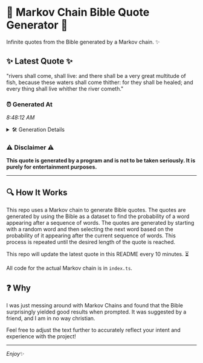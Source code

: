 # 📖 Markov Chain Bible Quote Generator 📖

Infinite quotes from the Bible generated by a Markov chain. ✨

## ✨ Latest Quote ✨
"rivers shall come, shall live: and there shall be a very great multitude of fish, because these waters shall come thither: for they shall be healed; and every thing shall live whither the river cometh."

### ⏰ Generated At
*8:48:12 AM*

<details>
    <summary>🛠️ Generation Details</summary>
    <p>
        <strong>🌱 Seed:</strong> rivers<br>
        <strong>🔄 Iterations:</strong> 34<br>
        <strong>📜 Context History:</strong><br>[ rivers ]: shall<br>[ rivers, shall ]: come,<br>[ rivers, shall, come, ]: shall<br>[ rivers, shall, come,, shall ]: live:<br>[ rivers, shall, come,, shall, live: ]: and<br>[ rivers, shall, come,, shall, live:, and ]: there<br>[ shall, come,, shall, live:, and, there ]: shall<br>[ come,, shall, live:, and, there, shall ]: be<br>[ shall, live:, and, there, shall, be ]: a<br>[ live:, and, there, shall, be, a ]: very<br>[ and, there, shall, be, a, very ]: great<br>[ there, shall, be, a, very, great ]: multitude<br>[ shall, be, a, very, great, multitude ]: of<br>[ be, a, very, great, multitude, of ]: fish,<br>[ a, very, great, multitude, of, fish, ]: because<br>[ very, great, multitude, of, fish,, because ]: these<br>[ great, multitude, of, fish,, because, these ]: waters<br>[ multitude, of, fish,, because, these, waters ]: shall<br>[ of, fish,, because, these, waters, shall ]: come<br>[ fish,, because, these, waters, shall, come ]: thither:<br>[ because, these, waters, shall, come, thither: ]: for<br>[ these, waters, shall, come, thither:, for ]: they<br>[ waters, shall, come, thither:, for, they ]: shall<br>[ shall, come, thither:, for, they, shall ]: be<br>[ come, thither:, for, they, shall, be ]: healed;<br>[ thither:, for, they, shall, be, healed; ]: and<br>[ for, they, shall, be, healed;, and ]: every<br>[ they, shall, be, healed;, and, every ]: thing<br>[ shall, be, healed;, and, every, thing ]: shall<br>[ be, healed;, and, every, thing, shall ]: live<br>[ healed;, and, every, thing, shall, live ]: whither<br>[ and, every, thing, shall, live, whither ]: the<br>[ every, thing, shall, live, whither, the ]: river<br>[ thing, shall, live, whither, the, river ]: cometh.<br>
    </p>
</details>

### ⚠️ Disclaimer ⚠️
**This quote is generated by a program and is not to be taken seriously. It is purely for entertainment purposes.**

---

## 🔍 How It Works

This repo uses a Markov chain to generate Bible quotes. The quotes are generated by using the Bible as a dataset to find the probability of a word appearing after a sequence of words. The quotes are generated by starting with a random word and then selecting the next word based on the probability of it appearing after the current sequence of words. This process is repeated until the desired length of the quote is reached.

This repo will update the latest quote in this README every 10 minutes. ⏳

All code for the actual Markov chain is in `index.ts`.

## ❓ Why

I was just messing around with Markov Chains and found that the Bible surprisingly yielded good results when prompted. 
It was suggested by a friend, and I am in no way christian.

Feel free to adjust the text further to accurately reflect your intent and experience with the project!

---

*Enjoy*✨
